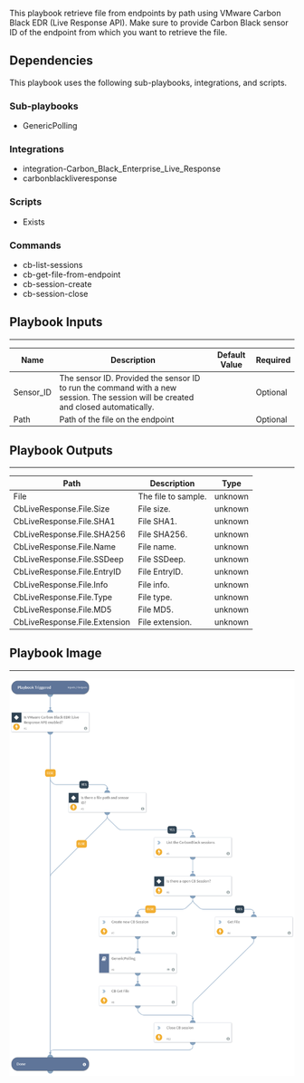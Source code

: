 This playbook retrieve file from endpoints by path using VMware Carbon Black EDR (Live Response API).
Make sure to provide Carbon Black sensor ID of the endpoint from which you want to retrieve the file.

## Dependencies
This playbook uses the following sub-playbooks, integrations, and scripts.

### Sub-playbooks
* GenericPolling

### Integrations
* integration-Carbon_Black_Enterprise_Live_Response
* carbonblackliveresponse

### Scripts
* Exists

### Commands
* cb-list-sessions
* cb-get-file-from-endpoint
* cb-session-create
* cb-session-close

## Playbook Inputs
---

| **Name** | **Description** | **Default Value** | **Required** |
| --- | --- | --- | --- |
| Sensor_ID | The sensor ID. Provided the sensor ID to run the command with a new session. The session will be created and closed automatically. |  | Optional |
| Path | Path of the file on the endpoint |  | Optional |

## Playbook Outputs
---

| **Path** | **Description** | **Type** |
| --- | --- | --- |
| File  | The file to sample. | unknown |
| CbLiveResponse.File.Size | File size. | unknown |
| CbLiveResponse.File.SHA1 | File SHA1. | unknown |
| CbLiveResponse.File.SHA256 | File SHA256. | unknown |
| CbLiveResponse.File.Name | File name. | unknown |
| CbLiveResponse.File.SSDeep | File SSDeep. | unknown |
| CbLiveResponse.File.EntryID | File EntryID. | unknown |
| CbLiveResponse.File.Info | File info. | unknown |
| CbLiveResponse.File.Type | File type. | unknown |
| CbLiveResponse.File.MD5 | File MD5. | unknown |
| CbLiveResponse.File.Extension | File extension. | unknown |

## Playbook Image
---
![Get File Sample From Path - VMware Carbon Black EDR - Live Response API](https://raw.githubusercontent.com/demisto/content/8eb0c6e3e592d9eedbcf72b025c403d44a5ba395/Packs/Carbon_Black_Enterprise_Live_Response/doc_files/Get_File_Sample_From_Path_-_VMware_Carbon_Black_EDR_(Live_Response_API).png)